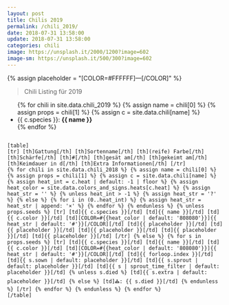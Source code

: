 ```yaml
---
layout: post
title: Chilis 2019
permalink: /chili_2019/
date: 2018-07-31 13:58:00
update: 2018-07-31 13:58:00
categories: chili
image: https://unsplash.it/2000/1200?image=602
image-sm: https://unsplash.it/500/300?image=602
---
```


{% assign placeholder = "[COLOR=#FFFFFF]—[/COLOR]" %}

> Chili Listing für 2019

<ul class="alpha-list-style">
{% for chili in site.data.chili_2019 %}
{% assign name = chili[0] %}
{% assign props = chili[1] %}
{% assign c = site.data.chili[name] %}
  <li>
    {{ c.species }}: <b>{{ name }}</b>
    <!--
       -{% for s in props.seeds %}
       -  {{ s.sown }}
       -{% endfor %}
       -->
  </li>
{% endfor %}
</ul>

<code>
[table]
[tr] [th]Gattung[/th] [th]Sortenname[/th] [th](reife) Farbe[/th] [th]Schärfe[/th] [th]#[/th] [th]gesät am[/th] [th]gekeimt am[/th] [th]Keimdauer in d[/th] [th]Extra Informationen[/th] [/tr]
{% for chili in site.data.chili_2018 %} {% assign name = chili[0] %} {% assign props = chili[1] %} {% assign c = site.data.chili[name] %} {% assign heat_int = c.heat | default: -1 | floor %} {% assign heat_color = site.data.colors_and_signs.heats[c.heat] %} {% assign heat_str = '' %} {% unless heat_int > -1 %} {% assign heat_str = '?' %} {% else %} {% for i in (0..heat_int) %} {% assign heat_str = heat_str | append: '×' %} {% endfor %} {% endunless %} {% unless props.seeds %} [tr] [td]{{ c.species }}[/td] [td]{{ name }}[/td] [td]{{ c.color }}[/td] [td][COLOR=#{{heat_color | default: '808080'}}]{{ heat_str | default: '#'}}[/COLOR][/td] [td]{{ placeholder }}[/td] [td]{{ placeholder }}[/td] [td]{{ placeholder }}[/td] [td]{{ placeholder }}[/td] [td]{{ placeholder }}[/td] [/tr] {% else %} {% for s in props.seeds %} [tr] [td]{{ c.species }}[/td] [td]{{ name }}[/td] [td]{{ c.color }}[/td] [td][COLOR=#{{heat_color | default: '808080'}}]{{ heat_str | default: '#'}}[/COLOR][/td] [td]{{ forloop.index }}[/td] [td]{{ s.sown | default: placeholder }}[/td] [td]{{ s.sprout | default: placeholder }}[/td] [td]{{ s | sprout_time_filter | default: placeholder }}[/td] {% unless s.died %} [td]{{ s.extra | default: placeholder }}[/td] {% else %} [td]&#9962;: {{ s.died }}[/td] {% endunless %} [/tr] {% endfor %} {% endunless %} {% endfor %}
[/table]
</code>
